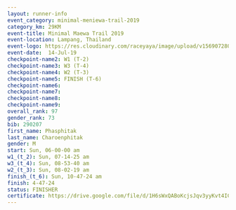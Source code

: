 ```yaml
---
layout: runner-info 
event_category: minimal-meniewa-trail-2019 
category_km: 29KM 
event-title: Minimal Maewa Trail 2019 
event-location: Lampang, Thailand 
event-logo: https://res.cloudinary.com/raceyaya/image/upload/v1569072805/logo/minimal-trail_ktnvsp.jpg 
event-date:  14-Jul-19 
checkpoint-name2: W1 (T-2) 
checkpoint-name3: W3 (T-4) 
checkpoint-name4: W2 (T-3) 
checkpoint-name5: FINISH (T-6) 
checkpoint-name6: 
checkpoint-name7: 
checkpoint-name8: 
checkpoint-name9: 
overall_rank: 97
gender_rank: 73
bib: 290207
first_name: Phasphitak
last_name: Charoenphitak
gender: M
start: Sun, 06-00-00 am
w1_(t_2): Sun, 07-14-25 am
w3_(t_4): Sun, 08-53-40 am
w2_(t_3): Sun, 08-02-19 am
finish_(t_6): Sun, 10-47-24 am
finish: 4-47-24
status: FINISHER
certificate: https://drive.google.com/file/d/1H6sWxQABoKcjsJqv3yyKvt4ICV36q5zr/view?usp=sharing
---
```

